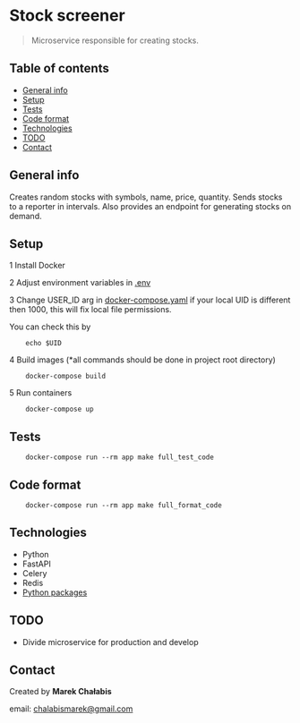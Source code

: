 # Stock screener
> Microservice responsible for creating stocks.

## Table of contents

- [General info](#general-info)
- [Setup](#setup) 
- [Tests](#tests)
- [Code format](#code-format)
- [Technologies](#technologies)
- [TODO](#todo)
- [Contact](#contact)

## General info
Creates random stocks with symbols, name, price, quantity. 
Sends stocks to a reporter in intervals.
Also provides an endpoint for generating stocks on demand.

## Setup

1 Install Docker

2 Adjust environment variables in [.env](config/environment_variables/)

3 Change USER_ID arg in [docker-compose.yaml](docker-compose.yaml) if your local UID 
is different then 1000, this will fix local file permissions.

You can check this by
```
    echo $UID
```
4 Build images (*all commands should be done in project root directory)
```
    docker-compose build
```
5 Run containers
```
    docker-compose up
```

## Tests
```
    docker-compose run --rm app make full_test_code
```

## Code format
```
    docker-compose run --rm app make full_format_code
```


## Technologies

- Python 
- FastAPI
- Celery
- Redis
- [Python packages](backend/pyproject.toml)


## TODO

- Divide microservice for production and develop


## Contact

Created by <b>Marek Chałabis</b> 

email: chalabismarek@gmail.com
